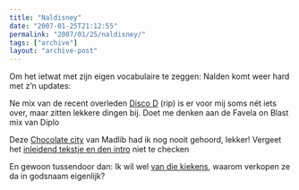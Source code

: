 ```yaml
---
title: "Naldisney"
date: "2007-01-25T21:12:55"
permalink: "2007/01/25/naldisney/"
tags: ["archive"]
layout: "archive-post"
---
```

Om het ietwat met zijn eigen vocabulaire te zeggen: Nalden komt weer hard met z’n updates:

Ne mix van de recent overleden [Disco D](http://www.nalden.net/comments.php?id=837_0_1_0_C "http://www.nalden.net/comments.php?id=837_0_1_0_C") (rip) is er voor mij soms nét iets over, maar zitten lekkere dingen bij. Doet me denken aan de Favela on Blast mix van Diplo

Deze [Chocolate city](http://www.nalden.net/comments.php?id=838_0_1_0_C "http://www.nalden.net/comments.php?id=838_0_1_0_C") van Madlib had ik nog nooit gehoord, lekker! Vergeet het [inleidend tekstje en den intro](http://www.stonesthrow.com/news/chocolatecity/index.html "http://www.stonesthrow.com/news/chocolatecity/index.html") niet te checken

En gewoon tussendoor dan: Ik wil wel [van die kiekens](http://www.makezine.com/blog/archive/2007/01/how_to_make_you_15.html?CMP=OTC-0D6B48984890 "http://www.makezine.com/blog/archive/2007/01/how_to_make_you_15.html?CMP=OTC-0D6B48984890"), waarom verkopen ze da in godsnaam eigenlijk?
